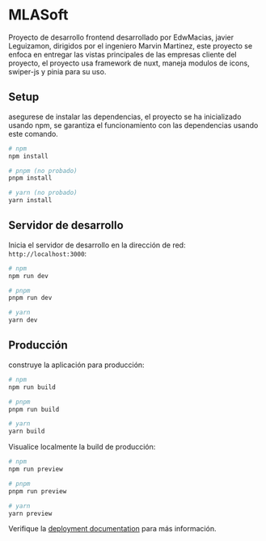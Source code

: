 # MLASoft

Proyecto de desarrollo frontend desarrollado por EdwMacias, javier Leguizamon, dirigidos por el ingeniero Marvin Martinez, este proyecto se enfoca en entregar las vistas principales de las empresas cliente del proyecto, el proyecto usa framework de nuxt, maneja modulos de icons, swiper-js y pinia para su uso.

## Setup

asegurese de instalar las dependencias, el proyecto se ha inicializado usando npm, se garantiza el funcionamiento con las dependencias usando este comando. 

```bash
# npm
npm install

# pnpm (no probado)
pnpm install

# yarn (no probado)
yarn install
```

## Servidor de desarrollo

Inicia el servidor de desarrollo en la dirección de red: `http://localhost:3000`:

```bash
# npm
npm run dev

# pnpm
pnpm run dev

# yarn
yarn dev
```

## Producción

construye la aplicación para producción:

```bash
# npm
npm run build

# pnpm
pnpm run build

# yarn
yarn build
```

Visualice localmente la build de producción:

```bash
# npm
npm run preview

# pnpm
pnpm run preview

# yarn
yarn preview
```

Verifique la  [deployment documentation](https://nuxt.com/docs/getting-started/deployment) para más información.
